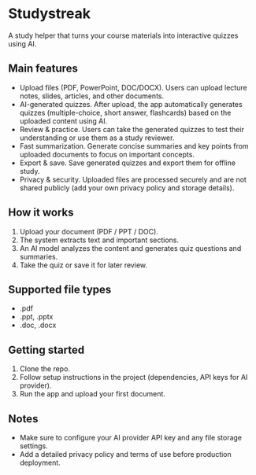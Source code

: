 # Studystreak

A study helper that turns your course materials into interactive quizzes using AI.

## Main features
- Upload files (PDF, PowerPoint, DOC/DOCX). Users can upload lecture notes, slides, articles, and other documents.
- AI-generated quizzes. After upload, the app automatically generates quizzes (multiple-choice, short answer, flashcards) based on the uploaded content using AI.
- Review & practice. Users can take the generated quizzes to test their understanding or use them as a study reviewer.
- Fast summarization. Generate concise summaries and key points from uploaded documents to focus on important concepts.
- Export & save. Save generated quizzes and export them for offline study.
- Privacy & security. Uploaded files are processed securely and are not shared publicly (add your own privacy policy and storage details).

## How it works
1. Upload your document (PDF / PPT / DOC).
2. The system extracts text and important sections.
3. An AI model analyzes the content and generates quiz questions and summaries.
4. Take the quiz or save it for later review.

## Supported file types
- .pdf
- .ppt, .pptx
- .doc, .docx

## Getting started
1. Clone the repo.
2. Follow setup instructions in the project (dependencies, API keys for AI provider).
3. Run the app and upload your first document.

## Notes
- Make sure to configure your AI provider API key and any file storage settings.
- Add a detailed privacy policy and terms of use before production deployment.